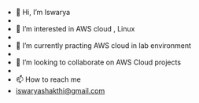 - 👋 Hi, I’m Iswarya
- 
- 👀 I’m interested in AWS cloud , Linux
-  
- 🌱 I’m currently practing AWS cloud in lab environment 
- 
- 💞️ I’m looking to collaborate on AWS Cloud projects
- 
- 📫 How to reach me
-  iswaryashakthi@gmail.com

<!---
iswarya-shethuraman/iswarya-shethuraman is a ✨ special ✨ repository because its `README.md` (this file) appears on your GitHub profile.
You can click the Preview link to take a look at your changes.
--->
